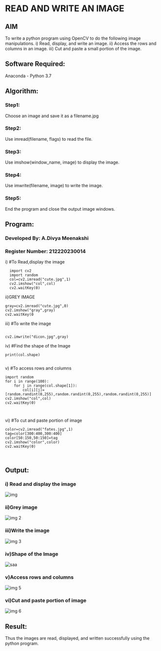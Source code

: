 # READ AND WRITE AN IMAGE
## AIM
To write a python program using OpenCV to do the following image manipulations.
i) Read, display, and write an image.
ii) Access the rows and columns in an image.
iii) Cut and paste a small portion of the image.

## Software Required:
Anaconda - Python 3.7
## Algorithm:
### Step1:
Choose an image and save it as a filename.jpg
### Step2:
Use imread(filename, flags) to read the file.
### Step3:
Use imshow(window_name, image) to display the image.
### Step4:
Use imwrite(filename, image) to write the image.
### Step5:
End the program and close the output image windows.
## Program:
### Developed By: A.Divya Meenakshi
### Register Number: 212220230014
i) #To Read,display the image
```
  import cv2
  import random
  col=cv2.imread("cute.jpg",1)
  cv2.imshow("col",col)
  cv2.waitKey(0)

```
ii)GREY IMAGE

```
gray=cv2.imread("cute.jpg",0)
cv2.imshow("gray",gray)
cv2.waitKey(0
```
iii) #To write the image
```

cv2.imwrite("dicon.jpg",gray)

```
iv) #Find the shape of the Image
```
print(col.shape)


```
v) #To access rows and columns

```
import random
for i in range(100):
    for j in range(col.shape[1]):
        col[i][j]=[random.randint(0,255),random.randint(0,255),random.randint(0,255)]
cv2.imshow("col",col)
cv2.waitKey(0)



```
vi) #To cut and paste portion of image
```
color=cv2.imread("fates.jpg",1)
tag=color[300:400,300:400]
color[50:150,50:150]=tag
cv2.imshow("color",color)
cv2.waitKey(0)



```

## Output:

### i) Read and display the image


![img](https://user-images.githubusercontent.com/75235402/161933216-c7cf4320-d951-4400-8691-66df2705ec2f.jpg)


### ii)Grey image


![img 2](https://user-images.githubusercontent.com/75235402/161933284-efdd65dd-64ad-4034-b462-750b10328502.jpg)


### iii)Write the image

![img 3](https://user-images.githubusercontent.com/75235402/161933697-08307719-4681-4421-93b1-3d12ddc05656.jpg)



### iv)Shape of the Image

![saa](https://user-images.githubusercontent.com/75235402/161935193-30fa38ea-0157-49a1-89ed-bbc90da4f3fa.jpg)





### v)Access rows and columns


![img 5](https://user-images.githubusercontent.com/75235402/161933811-ddc0c90a-91f8-4e72-80a9-d590d20dccc5.jpg)


### vi)Cut and paste portion of image
![img 6](https://user-images.githubusercontent.com/75235402/161935458-eb2b46eb-537b-4a5e-9db6-69cfebabe781.jpg)



## Result:
Thus the images are read, displayed, and written successfully using the python program.

 

